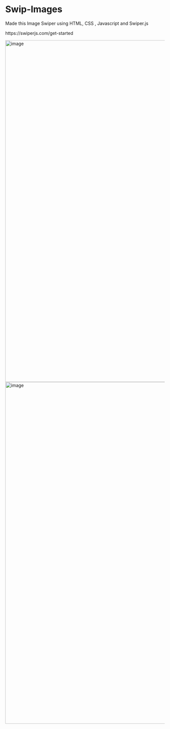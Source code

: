 <h1>Swip-Images</h1>
<p>Made this Image Swiper using HTML, CSS , Javascript and Swiper.js </p>
<p>https://swiperjs.com/get-started</p>
<img width="1920" height="1080" alt="image" src="https://github.com/user-attachments/assets/afb2f79d-4a75-4895-ab2e-7e06d408425a" />
<img width="1920" height="1080" alt="image" src="https://github.com/user-attachments/assets/0c890e89-2c36-4550-8a21-a615d280e9e6" />

